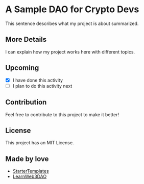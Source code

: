 # A Sample DAO for Crypto Devs

This sentence describes what my project is about summarized.

## More Details

I can explain how my project works here with different topics.

## Upcoming

- [x] I have done this activity
- [ ] I plan to do this activity next

## Contribution

Feel free to contribute to this project to make it better!

## License

This project has an MIT License.

## Made by love

- [StarterTemplates](https://twitter.com/startertemp)
- [LearnWeb3DAO](https://learnweb3.io)
